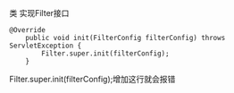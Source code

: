 类 实现Filter接口

```
@Override
    public void init(FilterConfig filterConfig) throws ServletException {
        Filter.super.init(filterConfig);
    }
```

Filter.super.init(filterConfig);增加这行就会报错

